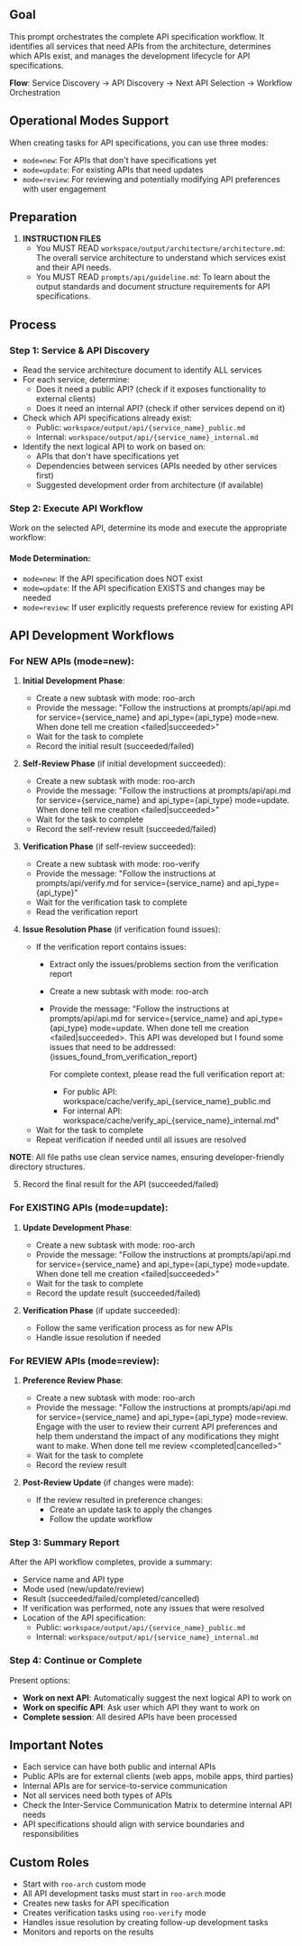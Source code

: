 ## Goal
This prompt orchestrates the complete API specification workflow. It identifies all services that need APIs from the architecture, determines which APIs exist, and manages the development lifecycle for API specifications.

**Flow**: Service Discovery → API Discovery → Next API Selection → Workflow Orchestration

## Operational Modes Support

When creating tasks for API specifications, you can use three modes:
- `mode=new`: For APIs that don't have specifications yet
- `mode=update`: For existing APIs that need updates
- `mode=review`: For reviewing and potentially modifying API preferences with user engagement

## Preparation
1. **INSTRUCTION FILES**
   - You MUST READ `workspace/output/architecture/architecture.md`: The overall service architecture to understand which services exist and their API needs.
   - You MUST READ `prompts/api/guideline.md`: To learn about the output standards and document structure requirements for API specifications.

## Process

### Step 1: Service & API Discovery
- Read the service architecture document to identify ALL services
- For each service, determine:
  - Does it need a public API? (check if it exposes functionality to external clients)
  - Does it need an internal API? (check if other services depend on it)
- Check which API specifications already exist:
  - Public: `workspace/output/api/{service_name}_public.md`
  - Internal: `workspace/output/api/{service_name}_internal.md`
- Identify the next logical API to work on based on:
  - APIs that don't have specifications yet
  - Dependencies between services (APIs needed by other services first)
  - Suggested development order from architecture (if available)

### Step 2: Execute API Workflow
Work on the selected API, determine its mode and execute the appropriate workflow:

#### Mode Determination:
- `mode=new`: If the API specification does NOT exist
- `mode=update`: If the API specification EXISTS and changes may be needed
- `mode=review`: If user explicitly requests preference review for existing API

## API Development Workflows

### For NEW APIs (mode=new):
1. **Initial Development Phase**:
   - Create a new subtask with mode: roo-arch
   - Provide the message: "Follow the instructions at prompts/api/api.md for service={service_name} and api_type={api_type} mode=new. When done tell me creation <failed|succeeded>"
   - Wait for the task to complete
   - Record the initial result (succeeded/failed)

2. **Self-Review Phase** (if initial development succeeded):
   - Create a new subtask with mode: roo-arch
   - Provide the message: "Follow the instructions at prompts/api/api.md for service={service_name} and api_type={api_type} mode=update. When done tell me creation <failed|succeeded>"
   - Wait for the task to complete
   - Record the self-review result (succeeded/failed)

3. **Verification Phase** (if self-review succeeded):
   - Create a new subtask with mode: roo-verify
   - Provide the message: "Follow the instructions at prompts/api/verify.md for service={service_name} and api_type={api_type}"
   - Wait for the verification task to complete
   - Read the verification report

4. **Issue Resolution Phase** (if verification found issues):
   - If the verification report contains issues:
     - Extract only the issues/problems section from the verification report
     - Create a new subtask with mode: roo-arch
     - Provide the message: "Follow the instructions at prompts/api/api.md for service={service_name} and api_type={api_type} mode=update. When done tell me creation <failed|succeeded>. This API was developed but I found some issues that need to be addressed:
       {issues_found_from_verification_report}
       
       For complete context, please read the full verification report at:
       - For public API: workspace/cache/verify_api_{service_name}_public.md
       - For internal API: workspace/cache/verify_api_{service_name}_internal.md"
   - Wait for the task to complete
   - Repeat verification if needed until all issues are resolved

**NOTE**: All file paths use clean service names, ensuring developer-friendly directory structures.

5. Record the final result for the API (succeeded/failed)

### For EXISTING APIs (mode=update):
1. **Update Development Phase**:
   - Create a new subtask with mode: roo-arch
   - Provide the message: "Follow the instructions at prompts/api/api.md for service={service_name} and api_type={api_type} mode=update. When done tell me creation <failed|succeeded>"
   - Wait for the task to complete
   - Record the update result (succeeded/failed)

2. **Verification Phase** (if update succeeded):
   - Follow the same verification process as for new APIs
   - Handle issue resolution if needed

### For REVIEW APIs (mode=review):
1. **Preference Review Phase**:
   - Create a new subtask with mode: roo-arch
   - Provide the message: "Follow the instructions at prompts/api/api.md for service={service_name} and api_type={api_type} mode=review. Engage with the user to review their current API preferences and help them understand the impact of any modifications they might want to make. When done tell me review <completed|cancelled>"
   - Wait for the task to complete
   - Record the review result

2. **Post-Review Update** (if changes were made):
   - If the review resulted in preference changes:
     - Create an update task to apply the changes
     - Follow the update workflow

### Step 3: Summary Report
After the API workflow completes, provide a summary:
- Service name and API type
- Mode used (new/update/review)
- Result (succeeded/failed/completed/cancelled)
- If verification was performed, note any issues that were resolved
- Location of the API specification:
  - Public: `workspace/output/api/{service_name}_public.md`
  - Internal: `workspace/output/api/{service_name}_internal.md`

### Step 4: Continue or Complete
Present options:
- **Work on next API**: Automatically suggest the next logical API to work on
- **Work on specific API**: Ask user which API they want to work on
- **Complete session**: All desired APIs have been processed

## Important Notes
- Each service can have both public and internal APIs
- Public APIs are for external clients (web apps, mobile apps, third parties)
- Internal APIs are for service-to-service communication
- Not all services need both types of APIs
- Check the Inter-Service Communication Matrix to determine internal API needs
- API specifications should align with service boundaries and responsibilities

## Custom Roles
- Start with `roo-arch` custom mode
- All API development tasks must start in `roo-arch` mode
- Creates new tasks for API specification
- Creates verification tasks using `roo-verify` mode
- Handles issue resolution by creating follow-up development tasks
- Monitors and reports on the results